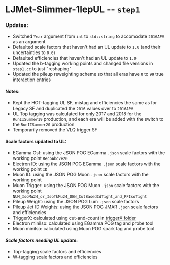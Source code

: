 # LJMet-Slimmer-1lepUL -- `step1` 
### Updates:
* Switched `Year` argument from `int` to `std::string` to accomodate `2016APV` as an argument
* Defaulted scale factors that haven't had an UL update to `1.0` (and their uncertainties to `0.0`) 
* Defaulted efficiencies that haven't had an UL update to `1.0`
* Updated the b-tagging working points and changed file versions in `step1.cc` to just "reshaping"
* Updated the pileup reweighting scheme so that all eras have `0` to `99` true interaction entries  


#### __Notes:__
* Kept the HOT-tagging UL SF, mistag and efficiencies the same as for Legacy SF and duplicated the `2016` values over to `2016APV`
* UL Top tagging was calculated for only 2017 and 2018 for the `RunIISummer19` production, and each era will be added with the switch to the `RunIISummer20` production
* Temporarily removed the VLQ trigger SF

#### __Scale factors updated to UL:__
* EGamma Gsf: using the JSON POG EGamma `.json` scale factors with the working point `RecoAbove20`
* Electron ID: using the JSON POG EGamma `.json` scale factors with the working point `ID`
* Muon ID: using the JSON POG Muon `.json` scale factors with the working point 
* Muon Trigger: using the JSON POG Muon `.json` scale factors with the working point `NUM_IsoMu24_or_IsoTkMu24_DEN_CutBasedIdTight_and_PFIsoTight`
* Pileup Weight: using the JSON POG Lum `.json` scale factors 
* Pileup Jet ID Weights: using the JSON POG JMAR `.json` scale factors and efficiencies
* TriggerX: calculated using cut-and-count in [triggerX folder](https://github.com/daniel-sunyou-li/LJMet-Slimmer-1lepUL/tree/main/step1/triggerX)
* Electron miniIso: calculated using EGamma POG tag and probe tool
* Muon miniIso: calculated using Muon POG spark tag and probe tool

#### _Scale factors needing UL update_:
* Top-tagging scale factors and efficiencies
* W-tagging scale factors and efficiencies
